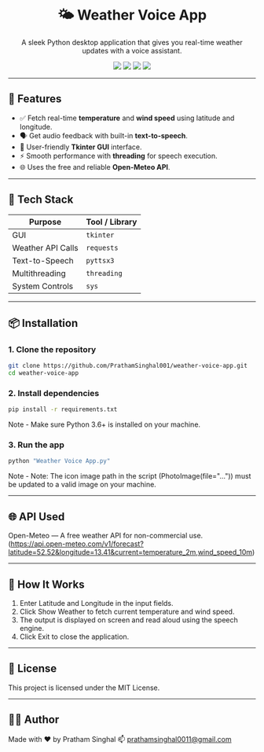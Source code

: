 <h1 align="center">🌤️ Weather Voice App</h1>
<p align="center">
  A sleek Python desktop application that gives you real-time weather updates with a voice assistant.
</p>

<p align="center">
  <img src="https://img.shields.io/badge/Python-3.6%2B-blue?logo=python">
  <img src="https://img.shields.io/badge/GUI-Tkinter-yellow?logo=windowsterminal">
  <img src="https://img.shields.io/badge/Speech-pyttsx3-orange?logo=soundcloud">
  <img src="https://img.shields.io/badge/API-Open--Meteo-green?logo=cloud">
</p>

---

## 🚀 Features

- ✅ Fetch real-time **temperature** and **wind speed** using latitude and longitude.
- 🗣️ Get audio feedback with built-in **text-to-speech**.
- 🎨 User-friendly **Tkinter GUI** interface.
- ⚡ Smooth performance with **threading** for speech execution.
- 🌐 Uses the free and reliable **Open-Meteo API**.

---

## 🧰 Tech Stack

| Purpose              | Tool / Library    |
|----------------------|-------------------|
| GUI                  | `tkinter`         |
| Weather API Calls    | `requests`        |
| Text-to-Speech       | `pyttsx3`         |
| Multithreading       | `threading`       |
| System Controls      | `sys`             |

---

## 📦 Installation

### 1. Clone the repository

```bash
git clone https://github.com/PrathamSinghal001/weather-voice-app.git
cd weather-voice-app
```

### 2. Install dependencies
```bash
pip install -r requirements.txt
```
Note - Make sure Python 3.6+ is installed on your machine.

### 3. Run the app
```bash
python "Weather Voice App.py"
```
Note - Note: The icon image path in the script (PhotoImage(file="...")) must be updated to a valid image on your machine.

---

## 🌐 API Used
Open-Meteo — A free weather API for non-commercial use.
(https://api.open-meteo.com/v1/forecast?latitude=52.52&longitude=13.41&current=temperature_2m,wind_speed_10m)

---

## 🧠 How It Works
1. Enter Latitude and Longitude in the input fields.
2. Click Show Weather to fetch current temperature and wind speed.
3. The output is displayed on screen and read aloud using the speech engine.
4. Click Exit to close the application.

---

## 📄 License
This project is licensed under the MIT License.

---

## 🙋‍♂️ Author
Made with ❤️ by Pratham Singhal
📫 prathamsinghal0011@gmail.com
